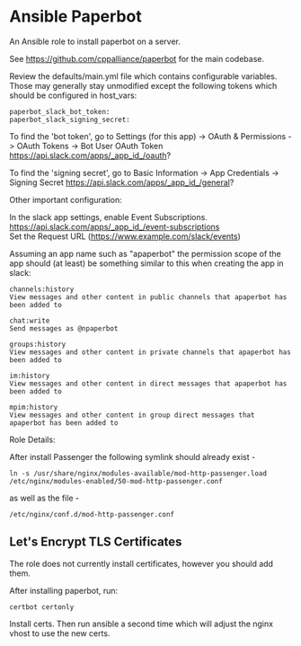 Ansible Paperbot
=========

An Ansible role to install paperbot on a server.  

See https://github.com/cppalliance/paperbot for the main codebase.  

Review the defaults/main.yml file which contains configurable variables. Those may generally stay unmodified except the following tokens which should be configured in host_vars:  

```
paperbot_slack_bot_token: 
paperbot_slack_signing_secret: 
```

To find the 'bot token', go to Settings (for this app) -> OAuth & Permissions -> OAuth Tokens -> Bot User OAuth Token  
https://api.slack.com/apps/_app_id_/oauth?

To find the 'signing secret', go to Basic Information -> App Credentials -> Signing Secret
 https://api.slack.com/apps/_app_id_/general?

Other important configuration:   

In the slack app settings, enable Event Subscriptions.  
https://api.slack.com/apps/_app_id_/event-subscriptions  
Set the Request URL (https://www.example.com/slack/events)  

Assuming an app name such as "apaperbot" the permission scope of the app should (at least) be something similar to this when creating the app in slack:    

```
channels:history
View messages and other content in public channels that apaperbot has been added to

chat:write
Send messages as @npaperbot

groups:history
View messages and other content in private channels that apaperbot has been added to

im:history
View messages and other content in direct messages that apaperbot has been added to

mpim:history
View messages and other content in group direct messages that apaperbot has been added to
```

Role Details:  

After install Passenger the following symlink should already exist -  

```
ln -s /usr/share/nginx/modules-available/mod-http-passenger.load /etc/nginx/modules-enabled/50-mod-http-passenger.conf
```

as well as the file -    

```
/etc/nginx/conf.d/mod-http-passenger.conf
```

## Let's Encrypt TLS Certificates

The role does not currently install certificates, however you should add them.  

After installing paperbot, run:   

```
certbot certonly
```

Install certs. Then run ansible a second time which will adjust the nginx vhost to use the new certs.  


